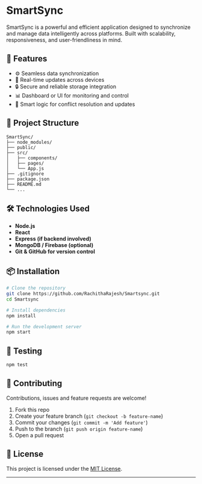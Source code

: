 # SmartSync

SmartSync is a powerful and efficient application designed to synchronize and manage data intelligently across platforms. Built with scalability, responsiveness, and user-friendliness in mind.

## 🚀 Features

- ⚙️ Seamless data synchronization
- 📁 Real-time updates across devices
- 🔒 Secure and reliable storage integration
- 📊 Dashboard or UI for monitoring and control
- 🧠 Smart logic for conflict resolution and updates

## 📁 Project Structure

```
SmartSync/
├── node_modules/
├── public/
├── src/
│   ├── components/
│   ├── pages/
│   └── App.js
├── .gitignore
├── package.json
├── README.md
└── ...
```

## 🛠️ Technologies Used

- **Node.js**
- **React**
- **Express (if backend involved)**
- **MongoDB / Firebase (optional)**
- **Git & GitHub for version control**

## 📦 Installation

```bash
# Clone the repository
git clone https://github.com/RachithaRajesh/Smartsync.git
cd Smartsync

# Install dependencies
npm install

# Run the development server
npm start
```

## 🧪 Testing

```bash
npm test
```

## 🤝 Contributing

Contributions, issues and feature requests are welcome!

1. Fork this repo
2. Create your feature branch (`git checkout -b feature-name`)
3. Commit your changes (`git commit -m 'Add feature'`)
4. Push to the branch (`git push origin feature-name`)
5. Open a pull request

## 📄 License

This project is licensed under the [MIT License](LICENSE).

---
